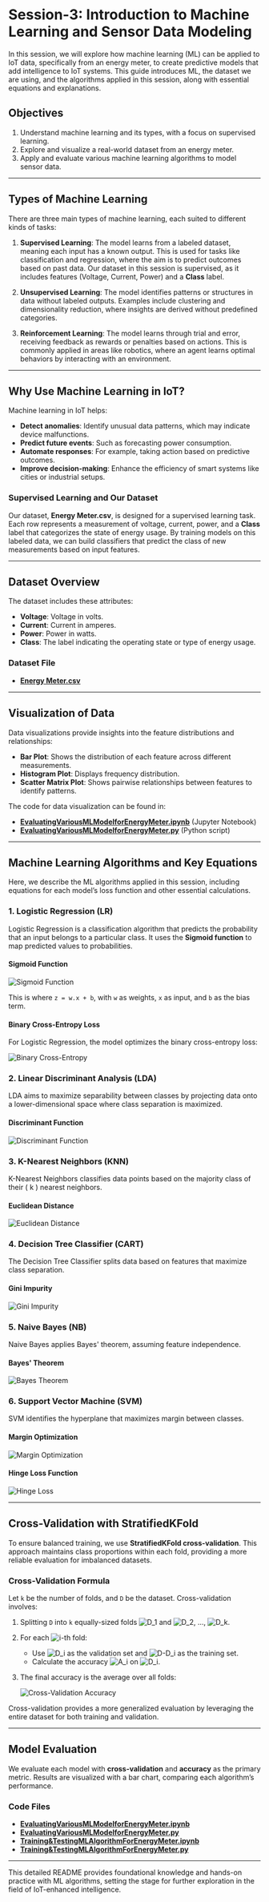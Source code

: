 # Session-3: Introduction to Machine Learning and Sensor Data Modeling

In this session, we will explore how machine learning (ML) can be applied to IoT data, specifically from an energy meter, to create predictive models that add intelligence to IoT systems. This guide introduces ML, the dataset we are using, and the algorithms applied in this session, along with essential equations and explanations.

## Objectives

1. Understand machine learning and its types, with a focus on supervised learning.
2. Explore and visualize a real-world dataset from an energy meter.
3. Apply and evaluate various machine learning algorithms to model sensor data.

---

## Types of Machine Learning

There are three main types of machine learning, each suited to different kinds of tasks:

1. **Supervised Learning**: The model learns from a labeled dataset, meaning each input has a known output. This is used for tasks like classification and regression, where the aim is to predict outcomes based on past data. Our dataset in this session is supervised, as it includes features (Voltage, Current, Power) and a **Class** label.
  
2. **Unsupervised Learning**: The model identifies patterns or structures in data without labeled outputs. Examples include clustering and dimensionality reduction, where insights are derived without predefined categories.
  
3. **Reinforcement Learning**: The model learns through trial and error, receiving feedback as rewards or penalties based on actions. This is commonly applied in areas like robotics, where an agent learns optimal behaviors by interacting with an environment.

---

## Why Use Machine Learning in IoT?

Machine learning in IoT helps:
- **Detect anomalies**: Identify unusual data patterns, which may indicate device malfunctions.
- **Predict future events**: Such as forecasting power consumption.
- **Automate responses**: For example, taking action based on predictive outcomes.
- **Improve decision-making**: Enhance the efficiency of smart systems like cities or industrial setups.

### Supervised Learning and Our Dataset

Our dataset, **Energy Meter.csv**, is designed for a supervised learning task. Each row represents a measurement of voltage, current, power, and a **Class** label that categorizes the state of energy usage. By training models on this labeled data, we can build classifiers that predict the class of new measurements based on input features.

---

## Dataset Overview

The dataset includes these attributes:
- **Voltage**: Voltage in volts.
- **Current**: Current in amperes.
- **Power**: Power in watts.
- **Class**: The label indicating the operating state or type of energy usage.

### Dataset File
- **[Energy Meter.csv](./Energy%20Meter.csv)**

---

## Visualization of Data

Data visualizations provide insights into the feature distributions and relationships:
- **Bar Plot**: Shows the distribution of each feature across different measurements.
- **Histogram Plot**: Displays frequency distribution.
- **Scatter Matrix Plot**: Shows pairwise relationships between features to identify patterns.

The code for data visualization can be found in:
- **[EvaluatingVariousMLModelforEnergyMeter.ipynb](./EvaluatingVariousMLModelforEnergyMeter.ipynb)** (Jupyter Notebook)
- **[EvaluatingVariousMLModelforEnergyMeter.py](./EvaluatingVariousMLModelforEnergyMeter.py)** (Python script)

---

## Machine Learning Algorithms and Key Equations

Here, we describe the ML algorithms applied in this session, including equations for each model’s loss function and other essential calculations.

### 1. Logistic Regression (LR)

Logistic Regression is a classification algorithm that predicts the probability that an input belongs to a particular class. It uses the **Sigmoid function** to map predicted values to probabilities.

#### Sigmoid Function
![Sigmoid Function](https://latex.codecogs.com/png.image?\dpi{120}\color{White}\sigma(z)&space;=&space;\frac{1}{1&plus;e^{-z}})

This is where `z = w.x + b`, with `w` as weights, `x` as input, and `b` as the bias term.

#### Binary Cross-Entropy Loss
For Logistic Regression, the model optimizes the binary cross-entropy loss:

![Binary Cross-Entropy](https://latex.codecogs.com/png.image?\dpi{120}\color{White}L(y,&space;\hat{y})&space;=&space;-&space;\frac{1}{N}&space;\sum_{i=1}^N&space;\left[&space;y_i&space;\log(\hat{y}_i)&space;&plus;&space;(1&space;-&space;y_i)&space;\log(1&space;-&space;\hat{y}_i)&space;\right])

### 2. Linear Discriminant Analysis (LDA)

LDA aims to maximize separability between classes by projecting data onto a lower-dimensional space where class separation is maximized.

#### Discriminant Function
![Discriminant Function](https://latex.codecogs.com/png.image?\dpi{120}\color{White}d_k(x)&space;=&space;x^T&space;\Sigma^{-1}&space;\mu_k&space;-&space;\frac{1}{2}&space;\mu_k^T&space;\Sigma^{-1}&space;\mu_k&space;&plus;&space;\log(P_k))

### 3. K-Nearest Neighbors (KNN)

K-Nearest Neighbors classifies data points based on the majority class of their \( k \) nearest neighbors.

#### Euclidean Distance
![Euclidean Distance](https://latex.codecogs.com/png.image?\dpi{120}\color{White}d(x_i,&space;x_j)&space;=&space;\sqrt{\sum_{k=1}^{n}&space;(x_{ik}&space;-&space;x_{jk})^2})

### 4. Decision Tree Classifier (CART)

The Decision Tree Classifier splits data based on features that maximize class separation.

#### Gini Impurity
![Gini Impurity](https://latex.codecogs.com/png.image?\dpi{120}\color{White}Gini&space;=&space;1&space;-&space;\sum_{i=1}^C&space;p_i^2)

### 5. Naive Bayes (NB)

Naive Bayes applies Bayes' theorem, assuming feature independence.

#### Bayes' Theorem
![Bayes Theorem](https://latex.codecogs.com/png.image?\dpi{120}\color{White}P(C_k&space;|&space;x)&space;=&space;\frac{P(x&space;|&space;C_k)&space;\cdot&space;P(C_k)}{P(x)})

### 6. Support Vector Machine (SVM)

SVM identifies the hyperplane that maximizes margin between classes.

#### Margin Optimization
![Margin Optimization](https://latex.codecogs.com/png.image?\dpi{120}\color{White}\min&space;\frac{1}{2}&space;||w||^2&space;\quad&space;\text{subject&space;to&space;}&space;y_i&space;(w&space;\cdot&space;x_i&space;&plus;&space;b)&space;\geq&space;1)

#### Hinge Loss Function
![Hinge Loss](https://latex.codecogs.com/png.image?\dpi{120}\color{White}L(y,&space;\hat{y})&space;=&space;\max(0,&space;1&space;-&space;y&space;\cdot&space;\hat{y}))

---

## Cross-Validation with StratifiedKFold

To ensure balanced training, we use **StratifiedKFold cross-validation**. This approach maintains class proportions within each fold, providing a more reliable evaluation for imbalanced datasets.

### Cross-Validation Formula

Let `k` be the number of folds, and `D` be the dataset. Cross-validation involves:

1. Splitting `D` into `k` equally-sized folds ![D_1](https://latex.codecogs.com/png.image?\dpi{120}\color{White}D_{1}) and ![D_2](https://latex.codecogs.com/png.image?\dpi{120}\color{White}D_{2}), ..., ![D_k](https://latex.codecogs.com/png.image?\dpi{120}\color{White}D_{k}).
2. For each ![i](https://latex.codecogs.com/png.image?\dpi{120}\color{White}i)-th fold:
   - Use ![D_i](https://latex.codecogs.com/png.image?\dpi{120}\color{White}D_{i}) as the validation set and ![D-D_i](https://latex.codecogs.com/png.image?\dpi{120}\color{White}D-D_{i}) as the training set.
   - Calculate the accuracy ![A_i](https://latex.codecogs.com/png.image?\dpi{120}\color{White}A_{i}) on ![D_i](https://latex.codecogs.com/png.image?\dpi{120}\color{White}D_{i}).
3. The final accuracy is the average over all folds:
   
   ![Cross-Validation Accuracy](https://latex.codecogs.com/png.image?\dpi{120}\color{White}\text{Accuracy}&space;=&space;\frac{1}{k}&space;\sum_{i=1}^k&space;A_i)

Cross-validation provides a more generalized evaluation by leveraging the entire dataset for both training and validation.

---

## Model Evaluation

We evaluate each model with **cross-validation** and **accuracy** as the primary metric. Results are visualized with a bar chart, comparing each algorithm’s performance.

### Code Files

- **[EvaluatingVariousMLModelforEnergyMeter.ipynb](./EvaluatingVariousMLModelforEnergyMeter.ipynb)**
- **[EvaluatingVariousMLModelforEnergyMeter.py](./EvaluatingVariousMLModelforEnergyMeter.py)**
- **[Training&TestingMLAlgorithmForEnergyMeter.ipynb](./Training&TestingMLAlgorithmForEnergyMeter.ipynb)**
- **[Training&TestingMLAlgorithmForEnergyMeter.py](./Training&TestingMLAlgorithmForEnergyMeter.py)**

---

This detailed README provides foundational knowledge and hands-on practice with ML algorithms, setting the stage for further exploration in the field of IoT-enhanced intelligence.
